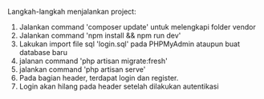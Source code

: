 Langkah-langkah menjalankan project:
1. Jalankan command 'composer update' untuk melengkapi folder vendor
2. Jalankan command 'npm install && npm run dev'
3. Lakukan import file sql 'login.sql' pada PHPMyAdmin ataupun buat database baru
4. jalanan command 'php artisan migrate:fresh'
5. jalankan command 'php artisan serve'
6. Pada bagian header, terdapat login dan register.
7. Login akan hilang pada header setelah dilakukan autentikasi
